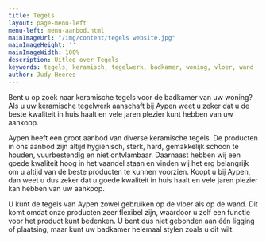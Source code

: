 ```yaml
---
title: Tegels
layout: page-menu-left
menu-left: menu-aanbod.html
mainImageUrl: "/img/content/tegels website.jpg"
mainImageHeight: ''
mainImageWidth: 100%
description: Uitleg over Tegels
keywords: tegels, keramisch, tegelwerk, badkamer, woning, vloer, wand
author: Judy Heeres
---
```

Bent u op zoek naar keramische tegels voor de badkamer van uw woning? Als u uw keramische tegelwerk
aanschaft bij Aypen weet u zeker dat u de beste kwaliteit in huis haalt en vele jaren plezier kunt
hebben van uw aankoop.

Aypen heeft een groot aanbod van diverse keramische tegels. De producten in ons aanbod zijn altijd
hygiënisch, sterk, hard, gemakkelijk schoon te houden, vuurbestendig en niet ontvlambaar.
Daarnaast hebben wij een goede kwaliteit hoog in het vaandel staan en vinden wij het erg belangrijk
om u altijd van de beste producten te kunnen voorzien. Koopt u bij Aypen, dan weet u dus zeker dat
u goede kwaliteit in huis haalt en vele jaren plezier kan hebben van uw aankoop.

U kunt de tegels van Aypen zowel gebruiken op de vloer als op de wand. Dit komt omdat onze producten
zeer flexibel zijn, waardoor u zelf een functie voor het product kunt bedenken. U bent dus niet
gebonden aan één ligging of plaatsing, maar kunt uw badkamer helemaal stylen zoals u dit wilt.